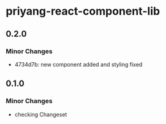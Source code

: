 # priyang-react-component-lib

## 0.2.0

### Minor Changes

-  4734d7b: new component added and styling fixed

## 0.1.0

### Minor Changes

-  checking Changeset

